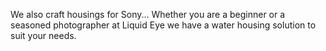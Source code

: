 We also craft housings for Sony... Whether you are a beginner or a seasoned photographer at Liquid Eye we have a water housing solution to suit your needs.
